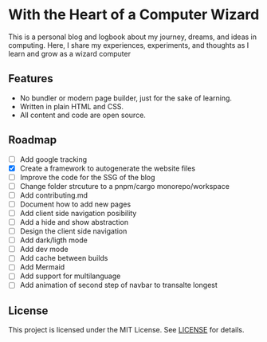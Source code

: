 # With the Heart of a Computer Wizard

This is a personal blog and logbook about my journey, dreams, and ideas in computing. Here, I share my experiences, experiments, and thoughts as I learn and grow as a wizard computer


## Features
- No bundler or modern page builder, just for the sake of learning.
- Written in plain HTML and CSS.
- All content and code are open source.

## Roadmap
- [ ] Add google tracking
- [x] Create a framework to autogenerate the website files
- [ ] Improve the code for the SSG of the blog
- [ ] Change folder strcuture to a pnpm/cargo monorepo/workspace
- [ ] Add contributing.md
- [ ] Document how to add new pages
- [ ] Add client side navigation posibility
- [ ] Add a hide and show abstraction
- [ ] Design the client side navigation
- [ ] Add dark/ligth mode
- [ ] Add dev mode
- [ ] Add cache between builds
- [ ] Add Mermaid
- [ ] Add support for multilanguage
- [ ] Add animation of second step of navbar to transalte longest

## License
This project is licensed under the MIT License. See [LICENSE](LICENSE) for details.
